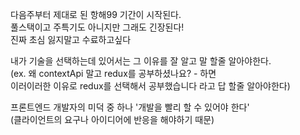 다음주부터 제대로 된 항해99 기간이 시작된다. <br>
풀스택이고 주특기도 아니지만 그래도 긴장된다! <br>
진짜 초심 잃지말고 수료하고싶다<br>

 
내가 기술을 선택하는데 있어서는 그 이유를 잘 알고 말 할줄 알아야한다.<br>
(ex. 왜 contextApi 말고 redux를 공부하셨나요? - 하면 <br>
 이러이러한 이유로 redux를 선택해서 공부했습니다 라고 답 할줄 알아야한다)<br>


프론트엔드 개발자의 미덕 중 하나  '개발을 빨리 할 수 있어야 한다'<br>
(클라이언트의 요구나 아이디어에 반응을 해야하기 때문)
